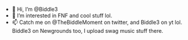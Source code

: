 - 👋 Hi, I’m @Biddle3
- 👀 I’m interested in FNF and cool stuff lol.
- 📫 Catch me on @TheBiddleMoment on twitter, and Biddle3 on yt lol. Biddle3 on Newgrounds too, I upload swag music stuff there.

<!---
Biddle3/Biddle3 is a ✨ special ✨ repository because its `README.md` (this file) appears on your GitHub profile.
You can click the Preview link to take a look at your changes.
--->
